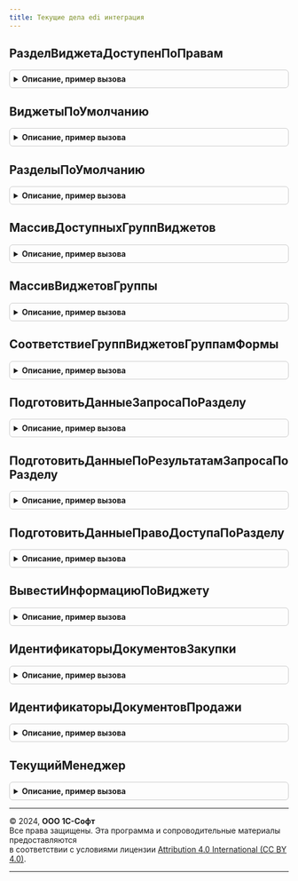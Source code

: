 ```yaml
---
title: Текущие дела edi интеграция
---
```



## РазделВиджетаДоступенПоПравам
<details style="margin: 1em 0; padding: 0.5em; border: 1px solid #ccc; border-radius: 6px;">

<summary style="font-weight: bold; cursor: pointer;">Описание, пример вызова</summary>

```bsl

// Определяет, доступен ли раздел виджета пользователю по правам
//
// Параметры:
// 	РазделВиджета - ПеречислениеСсылка.РазделыВиджетовEDI - раздел виджета, для которого требуется определить доступность.
// Возвращаемое значение:
// 	Булево - признак доступности раздела виджета.
//
Функция РазделВиджетаДоступенПоПравам(РазделВиджета) Экспорт
```

Пример вызова
```bsl
Результат = ТекущиеДелаEDIИнтеграция.РазделВиджетаДоступенПоПравам(РазделВиджета) 
```
</details>

## ВиджетыПоУмолчанию
<details style="margin: 1em 0; padding: 0.5em; border: 1px solid #ccc; border-radius: 6px;">

<summary style="font-weight: bold; cursor: pointer;">Описание, пример вызова</summary>

```bsl

// Возвращает массив виджетов по умолчанию.
//
// Возвращаемое значение:
// 	Массив - массив массив виджетов по умолчанию.
//
Функция ВиджетыПоУмолчанию() Экспорт
```

Пример вызова
```bsl
Результат = ТекущиеДелаEDIИнтеграция.ВиджетыПоУмолчанию() 
```
</details>

## РазделыПоУмолчанию
<details style="margin: 1em 0; padding: 0.5em; border: 1px solid #ccc; border-radius: 6px;">

<summary style="font-weight: bold; cursor: pointer;">Описание, пример вызова</summary>

```bsl

// Возвращает массив разделов виджетов по умолчанию.
//
// Возвращаемое значение:
// 	Массив - массив массив разделов по умолчанию.
//
Функция РазделыПоУмолчанию(Виджет) Экспорт
```

Пример вызова
```bsl
Результат = ТекущиеДелаEDIИнтеграция.РазделыПоУмолчанию(Виджет) 
```
</details>

## МассивДоступныхГруппВиджетов
<details style="margin: 1em 0; padding: 0.5em; border: 1px solid #ccc; border-radius: 6px;">

<summary style="font-weight: bold; cursor: pointer;">Описание, пример вызова</summary>

```bsl

// Возвращает массив доступных по правам групп виджетов.
//
// Возвращаемое значение:
// 	Массив - массив доступных по правам групп виджетов.
//
Функция МассивДоступныхГруппВиджетов() Экспорт
```

Пример вызова
```bsl
Результат = ТекущиеДелаEDIИнтеграция.МассивДоступныхГруппВиджетов() 
```
</details>

## МассивВиджетовГруппы
<details style="margin: 1em 0; padding: 0.5em; border: 1px solid #ccc; border-radius: 6px;">

<summary style="font-weight: bold; cursor: pointer;">Описание, пример вызова</summary>

```bsl

// Возвращает массив виджетов группы.
//
// Возвращаемое значение:
// 	Массив - массив виджетов группы.
//
Функция МассивВиджетовГруппы(ГруппаВиджетов) Экспорт
```

Пример вызова
```bsl
Результат = ТекущиеДелаEDIИнтеграция.МассивВиджетовГруппы(ГруппаВиджетов) 
```
</details>

## СоответствиеГруппВиджетовГруппамФормы
<details style="margin: 1em 0; padding: 0.5em; border: 1px solid #ccc; border-radius: 6px;">

<summary style="font-weight: bold; cursor: pointer;">Описание, пример вызова</summary>

```bsl

// Возвращает соответствие групп виджетов группам формы текущих дел.
//
// Возвращаемое значение:
// 	Соответствие - соответствие групп виджетов группам формы текущих дел..
//
Функция СоответствиеГруппВиджетовГруппамФормы() Экспорт
```

Пример вызова
```bsl
Результат = ТекущиеДелаEDIИнтеграция.СоответствиеГруппВиджетовГруппамФормы() 
```
</details>

## ПодготовитьДанныеЗапросаПоРазделу
<details style="margin: 1em 0; padding: 0.5em; border: 1px solid #ccc; border-radius: 6px;">

<summary style="font-weight: bold; cursor: pointer;">Описание, пример вызова</summary>

```bsl

// Подготавливает данные запроса по разделу виджета
//
// Параметры:
// 	ПараметрыФормирования - Структура -
// 	Раздел                - ПеречислениеСсылка.РазделыВиджетовEDI - раздел виджета.
//
Процедура ПодготовитьДанныеЗапросаПоРазделу(ПараметрыФормирования, Раздел) Экспорт
```

Пример вызова
```bsl
ТекущиеДелаEDIИнтеграция.ПодготовитьДанныеЗапросаПоРазделу(ПараметрыФормирования, Раздел) 
```
</details>

## ПодготовитьДанныеПоРезультатамЗапросаПоРазделу
<details style="margin: 1em 0; padding: 0.5em; border: 1px solid #ccc; border-radius: 6px;">

<summary style="font-weight: bold; cursor: pointer;">Описание, пример вызова</summary>

```bsl

// Подготавливает данные разделов виджета по результатам выполненного пакета запросов
//
// Параметры:
// 	ПараметрыФормирования - Структура    - параметры формирования данных
// 	ДанныеДляВиджетов     - Соответствие - полученные в результате выполнение запросов данные.
// 	Раздел                - ПеречислениеСсылка.РазделыВиджетовEDI - раздел, для которого подготавливаются данные.
//
Процедура ПодготовитьДанныеПоРезультатамЗапросаПоРазделу(ПараметрыФормирования, ДанныеДляВиджетов, Раздел) Экспорт
```

Пример вызова
```bsl
ТекущиеДелаEDIИнтеграция.ПодготовитьДанныеПоРезультатамЗапросаПоРазделу(ПараметрыФормирования, ДанныеДляВиджетов, Раздел) 
```
</details>

## ПодготовитьДанныеПравоДоступаПоРазделу
<details style="margin: 1em 0; padding: 0.5em; border: 1px solid #ccc; border-radius: 6px;">

<summary style="font-weight: bold; cursor: pointer;">Описание, пример вызова</summary>

```bsl

// Подготавливает данные по доступности
//
// Параметры:
// 	ДанныеДляВиджетов - Соответствие       - данные для виджетов.
// 	Раздел            - ПеречислениеСсылка - раздел для которого определяется право доступа
//
Процедура ПодготовитьДанныеПравоДоступаПоРазделу(ДанныеДляВиджетов, Раздел) Экспорт
```

Пример вызова
```bsl
ТекущиеДелаEDIИнтеграция.ПодготовитьДанныеПравоДоступаПоРазделу(ДанныеДляВиджетов, Раздел) 
```
</details>

## ВывестиИнформациюПоВиджету
<details style="margin: 1em 0; padding: 0.5em; border: 1px solid #ccc; border-radius: 6px;">

<summary style="font-weight: bold; cursor: pointer;">Описание, пример вызова</summary>

```bsl

// Выводит информацию по виджету в форму текущих дел
//
// Параметры:
// 	Форма - ФормаКлиентскогоПриложения                        - форма текущих дел.
// 	Виджет - ПеречислениеСсылка.ДоступныеВиджетыТекущихДелEDI - виджет, по которому выводится информация.
// 	ПараметрыВыводаВиджетов - Структура                       - параметры вывода виджетов.
//
Процедура ВывестиИнформациюПоВиджету(Форма, Виджет, ПараметрыВыводаВиджетов) Экспорт
```

Пример вызова
```bsl
ТекущиеДелаEDIИнтеграция.ВывестиИнформациюПоВиджету(Форма, Виджет, ПараметрыВыводаВиджетов) 
```
</details>

## ИдентификаторыДокументовЗакупки
<details style="margin: 1em 0; padding: 0.5em; border: 1px solid #ccc; border-radius: 6px;">

<summary style="font-weight: bold; cursor: pointer;">Описание, пример вызова</summary>

```bsl

// Возвращает массив идентификаторов документов закупки.
//
// Возвращаемое значение:
// 	Массив - массив идентификаторов документов закупки.
//
Функция ИдентификаторыДокументовЗакупки() Экспорт
```

Пример вызова
```bsl
Результат = ТекущиеДелаEDIИнтеграция.ИдентификаторыДокументовЗакупки() 
```
</details>

## ИдентификаторыДокументовПродажи
<details style="margin: 1em 0; padding: 0.5em; border: 1px solid #ccc; border-radius: 6px;">

<summary style="font-weight: bold; cursor: pointer;">Описание, пример вызова</summary>

```bsl

// Возвращает массив идентификаторов документов продажи.
//
// Возвращаемое значение:
// 	Массив - массив идентификаторов документов продажи.
//
Функция ИдентификаторыДокументовПродажи() Экспорт
```

Пример вызова
```bsl
Результат = ТекущиеДелаEDIИнтеграция.ИдентификаторыДокументовПродажи() 
```
</details>

## ТекущийМенеджер
<details style="margin: 1em 0; padding: 0.5em; border: 1px solid #ccc; border-radius: 6px;">

<summary style="font-weight: bold; cursor: pointer;">Описание, пример вызова</summary>

```bsl

// Возвращает текущего менеджера
//
// Возвращаемое значение:
// 	СправочникСсылка.ВнешниеПользователи, СправочникСсылка.Пользователи - текущий менеджер
//
Функция ТекущийМенеджер() Экспорт
```

Пример вызова
```bsl
Результат = ТекущиеДелаEDIИнтеграция.ТекущийМенеджер() 
```
</details>

---

© 2024, **ООО 1С-Софт**  
Все права защищены. Эта программа и сопроводительные материалы предоставляются  
в соответствии с условиями лицензии [Attribution 4.0 International (CC BY 4.0)](https://creativecommons.org/licenses/by/4.0/legalcode).

---
